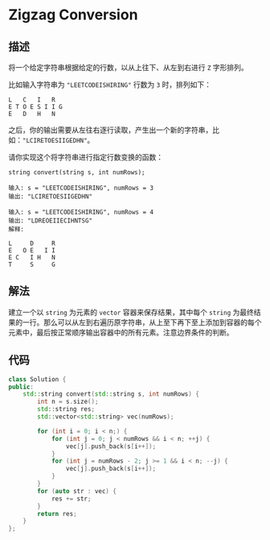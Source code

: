 # Zigzag Conversion

## 描述

将一个给定字符串根据给定的行数，以从上往下、从左到右进行 `Z` 字形排列。

比如输入字符串为 `"LEETCODEISHIRING"` 行数为 `3` 时，排列如下：
```
L   C   I   R
E T O E S I I G
E   D   H   N
```
之后，你的输出需要从左往右逐行读取，产生出一个新的字符串，比如：`"LCIRETOESIIGEDHN"`。

请你实现这个将字符串进行指定行数变换的函数：

`string convert(string s, int numRows);`

```
输入: s = "LEETCODEISHIRING", numRows = 3
输出: "LCIRETOESIIGEDHN"
```
```
输入: s = "LEETCODEISHIRING", numRows = 4
输出: "LDREOEIIECIHNTSG"
解释:

L     D     R
E   O E   I I
E C   I H   N
T     S     G
```

## 解法

建立一个以 `string` 为元素的 `vector` 容器来保存结果，其中每个 `string` 为最终结果的一行。那么可以从左到右遍历原字符串，从上至下再下至上添加到容器的每个元素中，最后按正常顺序输出容器中的所有元素。注意边界条件的判断。

## 代码

```cpp
class Solution {
public:
    std::string convert(std::string s, int numRows) {
        int n = s.size();
        std::string res;
        std::vector<std::string> vec(numRows);

        for (int i = 0; i < n;) {
            for (int j = 0; j < numRows && i < n; ++j) {
                vec[j].push_back(s[i++]);
            }
            for (int j = numRows - 2; j >= 1 && i < n; --j) {
                vec[j].push_back(s[i++]);
            }
        }
        for (auto str : vec) {
            res += str;
        }
        return res;
    }
};
```
